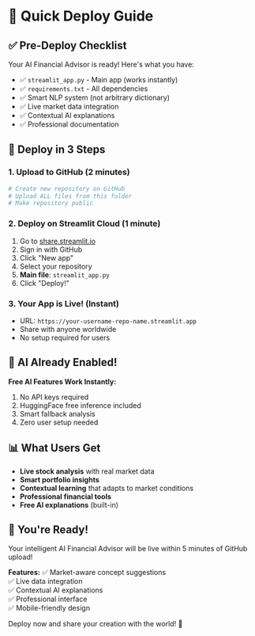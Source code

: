 # 🚀 Quick Deploy Guide

## ✅ Pre-Deploy Checklist

Your AI Financial Advisor is ready! Here's what you have:

- ✅ `streamlit_app.py` - Main app (works instantly)
- ✅ `requirements.txt` - All dependencies  
- ✅ Smart NLP system (not arbitrary dictionary)
- ✅ Live market data integration
- ✅ Contextual AI explanations
- ✅ Professional documentation

## 🎯 Deploy in 3 Steps

### 1. Upload to GitHub (2 minutes)
```bash
# Create new repository on GitHub
# Upload ALL files from this folder
# Make repository public
```

### 2. Deploy on Streamlit Cloud (1 minute)
1. Go to [share.streamlit.io](https://share.streamlit.io)
2. Sign in with GitHub
3. Click "New app"
4. Select your repository
5. **Main file**: `streamlit_app.py`
6. Click "Deploy!"

### 3. Your App is Live! (Instant)
- URL: `https://your-username-repo-name.streamlit.app`
- Share with anyone worldwide
- No setup required for users

## 🤖 AI Already Enabled!

**Free AI Features Work Instantly:**
1. No API keys required
2. HuggingFace free inference included
3. Smart fallback analysis
4. Zero user setup needed

## 📊 What Users Get

- **Live stock analysis** with real market data
- **Smart portfolio insights** 
- **Contextual learning** that adapts to market conditions
- **Professional financial tools**
- **Free AI explanations** (built-in)

## 🎉 You're Ready!

Your intelligent AI Financial Advisor will be live within 5 minutes of GitHub upload!

**Features:**
✅ Market-aware concept suggestions  
✅ Live data integration  
✅ Contextual AI explanations  
✅ Professional interface  
✅ Mobile-friendly design  

Deploy now and share your creation with the world! 🌟